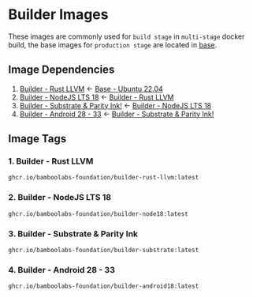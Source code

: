 # Builder Images

These images are commonly used for `build stage` in `multi-stage` docker build, the base images for `production stage` are located in [base](../base/README.md).

## Image Dependencies

1. [Builder - Rust LLVM](./rust-llvm.Dockerfile) <- [Base - Ubuntu 22.04](../base/ubuntu2204.Dockerfile)
2. [Builder - NodeJS LTS 18](./node18.Dockerfile) <- [Builder - Rust LLVM](./rust-llvm.Dockerfile)
3. [Builder - Substrate & Parity Ink!](./substrate.Dockerfile) <- [Builder - NodeJS LTS 18](./node18.Dockerfile)
4. [Builder - Android 28 - 33](./android28.Dockerfile) <- [Builder - Substrate & Parity Ink!](./substrate.Dockerfile)

## Image Tags

### 1. Builder - Rust LLVM

```plain
ghcr.io/bamboolabs-foundation/builder-rust-llvm:latest
```

### 2. Builder - NodeJS LTS 18

```plain
ghcr.io/bamboolabs-foundation/builder-node18:latest
```

### 3. Builder - Substrate & Parity Ink

```plain
ghcr.io/bamboolabs-foundation/builder-substrate:latest
```

### 4. Builder - Android 28 - 33

```plain
ghcr.io/bamboolabs-foundation/builder-android18:latest
```
